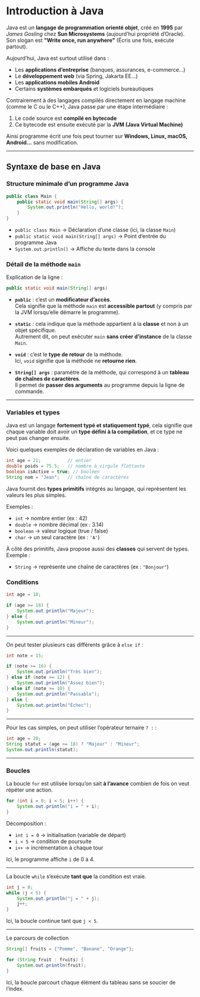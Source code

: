 # Introduction à Java

Java est un **langage de programmation orienté objet**, créé en **1995** par *James Gosling* chez **Sun Microsystems** (aujourd’hui propriété d’Oracle).  
Son slogan est **"Write once, run anywhere"** (Écris une fois, exécute partout).


Aujourd’hui, Java est surtout utilisé dans :

- Les **applications d’entreprise** (banques, assurances, e-commerce…)
- Le **développement web** (via Spring, Jakarta EE…)
- Les **applications mobiles Android**
- Certains **systèmes embarqués** et logiciels bureautiques

Contrairement à des langages compilés directement en langage machine (comme le C ou le C++), Java passe par une étape intermédiaire :

1. Le code source est **compilé en bytecode**
2. Ce bytecode est ensuite exécuté par la **JVM (Java Virtual Machine)**

Ainsi programme écrit une fois peut tourner sur **Windows, Linux, macOS, Android…** sans modification.

---


## Syntaxe de base en Java

### Structure minimale d’un programme Java

```java
public class Main {
    public static void main(String[] args) {
        System.out.println("Hello, world!");
    }
}
```

- `public class Main` -> Déclaration d’une classe (ici, la classe `Main`)
- `public static void main(String[] args)` -> Point d’entrée du programme Java
- `System.out.println()` -> Affiche du texte dans la console

### Détail de la méthode `main`

Explication de la ligne :
```java
public static void main(String[] args)
```

- **`public`** : c’est un **modificateur d’accès**.  
  Cela signifie que la méthode `main` est **accessible partout** (y compris par la JVM lorsqu’elle démarre le programme).

- **`static`** : cela indique que la méthode appartient à la **classe** et non à un objet spécifique.  
  Autrement dit, on peut exécuter `main` **sans créer d’instance** de la classe `Main`.

- **`void`** : c’est le **type de retour** de la méthode.  
  Ici, `void` signifie que la méthode ne **retourne rien**.

- **`String[] args`** : paramètre de la méthode, qui correspond à un **tableau de chaînes de caractères**.  
  Il permet de **passer des arguments** au programme depuis la ligne de commande.

---

### Variables et types

Java est un langage **fortement typé et statiquement typé**, cela signifie que chaque variable doit avoir un **type défini à la compilation**, et ce type ne peut pas changer ensuite.

Voici quelques exemples de déclaration de variables en Java :

```java
int age = 21;          // entier
double poids = 75.5;   // nombre à virgule flottante
boolean isActive = true; // booléen
String nom = "Jean";   // chaîne de caractères
```

Java fournit des **types primitifs** intégrés au langage, qui représentent les valeurs les plus simples.

Exemples :

- `int` -> nombre entier (ex : 42)
- `double` -> nombre décimal (ex : 3.14)
- `boolean` -> valeur logique (true / false)
- `char` -> un seul caractère (ex : `'A'`)


À côté des primitifs, Java propose aussi des **classes** qui servent de types.  
Exemple :

- `String` -> représente une chaîne de caractères (ex : `"Bonjour"`)


### Conditions

```java
int age = 18;

if (age >= 18) {
    System.out.println("Majeur");
} else {
    System.out.println("Mineur");
}
```

---

On peut tester plusieurs cas différents grâce à `else if` :

```java
int note = 15;

if (note >= 16) {
    System.out.println("Très bien");
} else if (note >= 12) {
    System.out.println("Assez bien");
} else if (note >= 10) {
    System.out.println("Passable");
} else {
    System.out.println("Échec");
}
```

---

Pour les cas simples, on peut utiliser l’opérateur ternaire `? :` :

```java
int age = 20;
String statut = (age >= 18) ? "Majeur" : "Mineur";
System.out.println(statut);
```

---

### Boucles

La boucle `for` est utilisée lorsqu’on sait **à l’avance** combien de fois on veut répéter une action.

```java
for (int i = 0; i < 5; i++) {
    System.out.println("i = " + i);
}
```

Décomposition :

- `int i = 0` -> initialisation (variable de départ)
- `i < 5` -> condition de poursuite
- `i++` -> incrémentation à chaque tour

Ici, le programme affiche `i` de 0 à 4.

---

La boucle `while` s’exécute **tant que** la condition est vraie.

```java
int j = 0;
while (j < 5) {
    System.out.println("j = " + j);
    j++;
}
```

Ici, la boucle continue tant que `j < 5`.

---

Le parcours de collection

```java
String[] fruits = {"Pomme", "Banane", "Orange"};

for (String fruit : fruits) {
    System.out.println(fruit);
}
```

Ici, la boucle parcourt chaque élément du tableau sans se soucier de l’index.